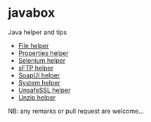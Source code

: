 javabox
=======

Java helper and tips

* [File helper](https://github.com/boly38/javabox/blob/master/src/main/java/org/internetresources/util/FileHelper.java)
* [Properties helper](https://github.com/boly38/javabox/blob/master/src/main/java/org/internetresources/util/PropertiesHelper.java)
* [Selenium helper](https://github.com/boly38/javabox/blob/master/src/main/java/org/internetresources/util/SeleniumHelper.java)
* [sFTP helper](https://github.com/boly38/javabox/blob/master/src/main/java/org/internetresources/util/SFTPHelper.java)
* [SoapUI helper](https://github.com/boly38/javabox/blob/master/src/main/java/org/internetresources/util/SoapUIHelper.java)
* [System helper](https://github.com/boly38/javabox/blob/master/src/main/java/org/internetresources/util/SystemHelper.java)
* [UnsafeSSL helper](https://github.com/boly38/javabox/blob/master/src/main/java/org/internetresources/util/UnsafeSSLHelper.java)
* [Unzip helper](https://github.com/boly38/javabox/blob/master/src/main/java/org/internetresources/util/UnzipHelper.java)

NB: any remarks or pull request are welcome...
